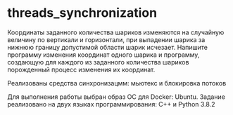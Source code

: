 # threads_synchronization

Координаты заданного количества шариков изменяются на случайную величину по вертикали и горизонтали, при выпадении шарика за нижнюю границу допустимой области шарик исчезает. 
Напишите программу изменения координат одного шарика и программу, создающую для каждого из заданного количества шариков порожденный процесс изменения их координат.

Реализованы средства синхронизацмм: мьютекс и блокировка потоков

Для выполнения работы выбран образ ОС для Docker: Ubuntu. 
Задание реализовано на двух языках программирования: С++ и Python 3.8.2
